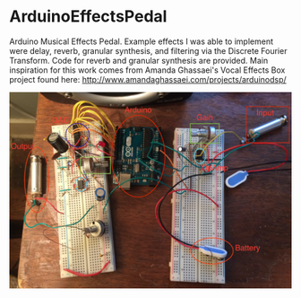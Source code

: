 # ArduinoEffectsPedal
Arduino Musical Effects Pedal. Example effects I was able to implement were delay, reverb, granular synthesis, and filtering via the Discrete Fourier Transform. Code for reverb and granular synthesis are provided. Main inspiration for this work comes from Amanda Ghassaei's Vocal Effects Box project found here: http://www.amandaghassaei.com/projects/arduinodsp/

![alt text](https://raw.githubusercontent.com/Toback/ArduinoEffectsPedal/master/Results/Circuit.png)
